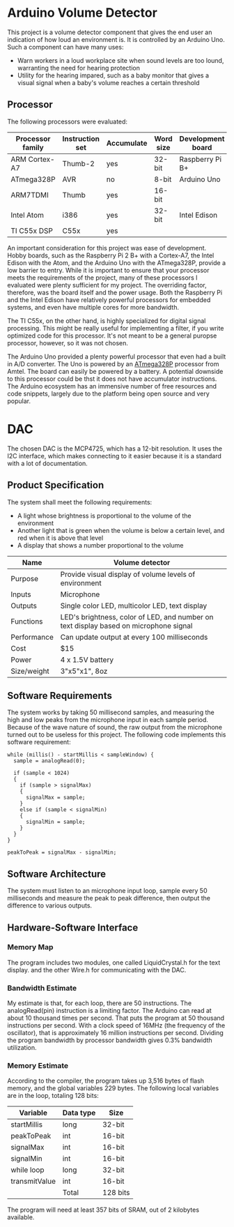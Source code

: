 # Arduino Volume Detector

This project is a volume detector component that gives the end user an indication of how loud an environment is. It is controlled by an Arduino Uno. Such a component can have many uses:
* Warn workers in a loud workplace site when sound levels are too lound, warranting the need for hearing protection
* Utility for the hearing impared, such as a baby monitor that gives a visual signal when a baby's volume reaches a certain threshold

## Processor

The following processors were evaluated:

| Processor family | Instruction set | Accumulate | Word size | Development board |
|------------------|-----------------|------------|-----------|-------------------|
| ARM Cortex-A7    | Thumb-2         | yes        | 32-bit    | Raspberry Pi B+   |
| ATmega328P       | AVR             | no         | 8-bit     | Arduino Uno       |
| ARM7TDMI         | Thumb           | yes        | 16-bit    |                   |
| Intel Atom       | i386            | yes        | 32-bit    | Intel Edison      |
| TI C55x DSP      | C55x            | yes        |           |                   |

An important consideration for this project was ease of development. Hobby boards, such as the Raspberry Pi 2 B+ with a Cortex-A7, the Intel Edison with the Atom, and the Arduino Uno with the ATmega328P, provide a low barrier to entry. While it is important to ensure that your processor meets the requirements of the project, many of these processors I evaluated were plenty sufficient for my project. The overriding factor, therefore, was the board itself and the power usage. Both the Raspberry Pi and the Intel Edison have relatively powerful processors for embedded systems, and even have multiple cores for more bandwidth. 

The TI C55x, on the other hand, is highly specialized for digital signal processing. This might be really useful for implementing a filter, if you write optimized code for this processor. It's not meant to be a general puropse processor, however, so it was not chosen.

The Arduino Uno provided a plenty powerful processor that even had a built in A/D converter. The Uno is powered by an [ATmega328P](http://www.atmel.com/devices/ATMEGA328P.aspx) processor from Amtel. The board can easily be powered by a battery. A potential downside to this processor could be thst it does not have accumulator instructions. The Arduino ecosystem has an immensive number of free resources and code snippets, largely due to the platform being open source and very popular.

# DAC

The chosen DAC is the MCP4725, which has a 12-bit resolution. It uses the I2C interface, which makes connecting to it easier because it is a standard with a lot of documentation.

## Product Specification

The system shall meet the following requirements:
* A light whose brightness is proportional to the volume of the environment
* Another light that is green when the volume is below a certain level, and red when it is above that level
* A display that shows a number proportional to the volume

| Name        | Volume detector                                                                       |
|-------------|---------------------------------------------------------------------------------------|
| Purpose     | Provide visual display of volume levels of environment                                |
| Inputs      | Microphone                                                                            |
| Outputs     | Single color LED, multicolor LED, text display                                        |
| Functions   | LED's brightness, color of LED, and number on text display based on microphone signal |
| Performance | Can update output at every 100 milliseconds                                           |
| Cost        | $15                                                                                   |
| Power       | 4 x 1.5V battery                                                                      |
| Size/weight | 3"x5"x1", 8oz                                                                         |

## Software Requirements

The system works by taking 50 millisecond samples, and measuring the high and low peaks from the microphone input in each sample period. Because of the wave nature of sound, the raw output from the microphone turned out to be useless for this project. The following code implements this software requirement:

```
while (millis() - startMillis < sampleWindow) {
  sample = analogRead(0);

  if (sample < 1024)
  {
    if (sample > signalMax)
    {
      signalMax = sample;
    }
    else if (sample < signalMin)
    {
      signalMin = sample;
    }
  }
}

peakToPeak = signalMax - signalMin;
```

## Software Architecture

The system must listen to an microphone input loop, sample every 50 milliseconds and measure the peak to peak difference, then output the difference to various outputs. 

## Hardware-Software Interface

### Memory Map

The program includes two modules, one called LiquidCrystal.h for the text display. and the other Wire.h for communicating with the DAC. 

### Bandwidth Estimate

My estimate is that, for each loop, there are 50 instructions. The analogRead(pin) instruction is a limiting factor. The Arduino can read at about 10 thousand times per second. That puts the program at 50 thousand instructions per second. With a clock speed of 16MHz (the frequency of the oscillator), that is approximately 16 million instructions per second. Dividing the program bandwidth by processor bandwidth gives 0.3% bandwidth utilization.

### Memory Estimate

According to the compiler, the program takes up 3,516 bytes of flash memory, and the global variables 229 bytes. The following local variables are in the loop, totaling 128 bits:

| Variable      | Data type | Size     |
|---------------|-----------|----------|
| startMillis   | long      | 32-bit   |
| peakToPeak    | int       | 16-bit   |
| signalMax     | int       | 16-bit   |
| signalMin     | int       | 16-bit   |
| while loop    | long      | 32-bit   |
| transmitValue | int       | 16-bit   |
|               | Total     | 128 bits |

The program will need at least 357 bits of SRAM, out of 2 kilobytes available.
